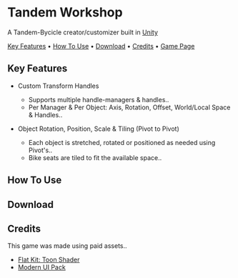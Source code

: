 # Tandem Workshop
A Tandem-Bycicle creator/customizer built in [Unity](https://unity.com)

[Key Features](#key-features) • [How To Use](#how-to-use) • [Download](https://github.com/BugsAreFeatures/tandem-workshop/releases/latest) • [Credits](#credits) • [Game Page](https://bugsarefeatures.itch.io/tandemworkshop)

## Key Features
* Custom Transform Handles
  * Supports multiple handle-managers & handles..  
  * Per Manager & Per Object: Axis, Rotation, Offset, World/Local Space & Handles..

* Object Rotation, Position, Scale & Tiling (Pivot to Pivot)
  * Each object is stretched, rotated or positioned as needed using Pivot's..
  * Bike seats are tiled to fit the available space..

## How To Use

## Download

## Credits
This game was made using paid assets..

* [Flat Kit: Toon Shader](https://assetstore.unity.com/packages/vfx/shaders/flat-kit-toon-shading-and-water-143368)
* [Modern UI Pack](https://assetstore.unity.com/packages/tools/gui/modern-ui-pack-201717)
